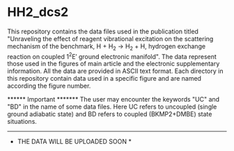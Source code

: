 # HH2_dcs2

This repository contains the data files used in the publication titled "Unraveling the effect of reagent vibrational excitation on the scattering mechanism of the benchmark, H + H<sub>2</sub> → H<sub>2</sub> + H, hydrogen exchange reaction on coupled 1<sup>2</sup>E′ ground electronic manifold". The data represent those used in the figures of main article and the electronic supplementary information. All the data are provided in ASCII text format. Each directory in this repository contain data used in a specific figure and are named according the figure number.

****** Important *******
The user may encounter the keywords "UC" and "BD" in the name of some data files. Here UC refers to uncoupled (single ground adiabatic state) and BD refers to coupled (BKMP2+DMBE) state situations.
*********************************


* THE DATA WILL BE UPLOADED SOON *
  
